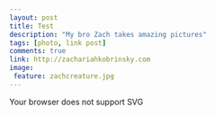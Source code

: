 ```yaml
---
layout: post
title: Test
description: "My bro Zach takes amazing pictures"
tags: [photo, link post]
comments: true
link: http://zachariahkobrinsky.com
image:
 feature: zachcreature.jpg
---
```

<object type="image/svg+xml" data="/images/test.svg">
  Your browser does not support SVG
</object>